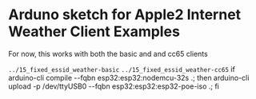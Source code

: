 # Arduno sketch for Apple2 Internet Weather Client Examples

For now, this works with both the basic and and cc65 clients

`../15_fixed_essid_weather-basic`
`../15_fixed_essid_weather-cc65`
if arduino-cli compile --fqbn esp32:esp32:nodemcu-32s .; then arduino-cli upload -p /dev/ttyUSB0 --fqbn esp32:esp32:esp32-poe-iso .; fi
